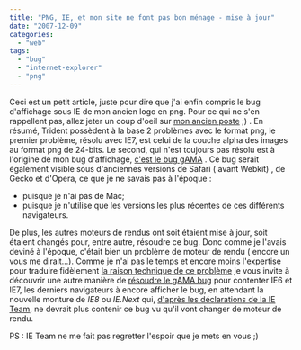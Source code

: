 ```yaml
---
title: "PNG, IE, et mon site ne font pas bon ménage - mise à jour"
date: "2007-12-09"
categories: 
  - "web"
tags: 
  - "bug"
  - "internet-explorer"
  - "png"
---
```


Ceci est un petit article, juste pour dire que j'ai enfin compris le bug d'affichage sous IE de mon ancien logo en png. Pour ce qui ne s'en rappellent pas, allez jeter un coup d'oeil sur [mon ancien poste](http://nyams.planbweb.com/blog/2007/01/15/png-ie-et-mon-site-ne-font-pas-bon-menage/ "PNG, IE, et mon site ne font pas bon ménage - partI") ;) . En résumé, Trident possèdent à la base 2 problèmes avec le format png, le premier problème, résolu avec IE7, est celui de la couche alpha des images au format png de 24-bits. Le second, qui n'est toujours pas résolu est à l'origine de mon bug d'affichage, [c'est le bug gAMA](http://hsivonen.iki.fi/png-gamma/ "The Sad Story of PNG Gamma “Correction”") . Ce bug serait également visible sous d'anciennes versions de Safari ( avant Webkit) , de Gecko et d'Opera, ce que je ne savais pas à l'époque :

- puisque je n'ai pas de Mac;
- puisque je n'utilise que les versions les plus récentes de ces différents navigateurs.

De plus, les autres moteurs de rendus ont soit étaient mise à jour, soit étaient changés pour, entre autre, résoudre ce bug. Donc comme je l'avais deviné à l'époque, c'était bien un problème de moteur de rendu ( encore un vous me dirait...). Comme je n'ai pas le temps et encore moins l'expertise pour traduire fidèlement [la raison technique de ce problème](http://www.easy-reader.net/archives/2006/02/18/png-color-oddities-in-ie/ "Une autre illustration du gAMA bug") je vous invite à découvrir une autre manière de [résoudre le gAMA bug](http://blog.reindel.com/2006/12/29/remove-the-gamma-gama-chunk-from-a-png-image-to-fix-darker-colors-in-ie/ "Résolution du problème en modifiant le png") pour contenter IE6 et IE7, les derniers navigateurs à encore afficher le bug, en attendant la nouvelle monture de _IE8_ ou _IE.Next_ qui, [d'après les déclarations de la IE Team](http://www.broken-links.com/2007/10/03/ienext-to-get-a-new-layout-engine/ "l'annonce du nouveau moteur de rendu pour IE8"), ne devrait plus contenir ce bug vu qu'il vont changer de moteur de rendu.

PS : IE Team ne me fait pas regretter l'espoir que je mets en vous ;)
